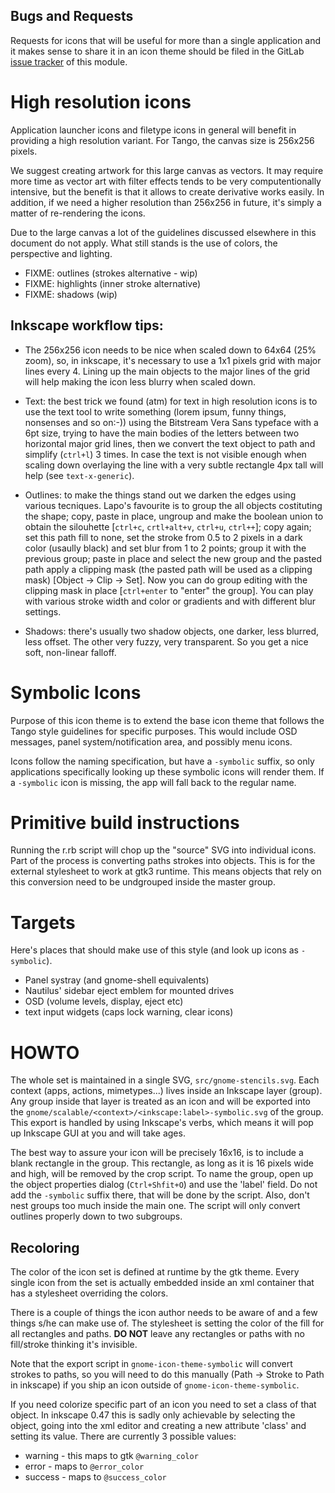 Bugs and Requests
-----------------

Requests for icons that will be useful for more than a single
application and it makes sense to share it in an icon theme should be
filed in the GitLab [issue tracker][1] of this module.


High resolution icons
=====================

Application launcher icons and filetype icons in general will benefit
in providing a high resolution variant. For Tango, the canvas size is
256x256 pixels.

We suggest creating artwork for this large canvas as vectors. It may
require more time as vector art with filter effects tends to be very
computentionally intensive, but the benefit is that it allows to
create derivative works easily. In addition, if we need a higher
resolution than 256x256 in future, it's simply a matter of
re-rendering the icons.

Due to the large canvas a lot of the guidelines discussed elsewhere in
this document do not apply. What still stands is the use of colors,
the perspective and lighting.

* FIXME: outlines (strokes alternative - wip)
* FIXME: highlights (inner stroke alternative)
* FIXME: shadows (wip)

Inkscape workflow tips:
-----------------------

* The 256x256 icon needs to be nice when scaled down to 64x64 (25%
  zoom), so, in inkscape, it's necessary to use a 1x1 pixels grid with
  major lines every 4. Lining up the main objects to the major lines
  of the grid will help making the icon less blurry when scaled down.

* Text: the best trick we found (atm) for text in high resolution
  icons is to use the text tool to write something (lorem ipsum, funny
  things, nonsenses and so on:-)) using the Bitstream Vera Sans
  typeface with a 6pt size, trying to have the main bodies of the
  letters between two horizontal major grid lines, then we convert the
  text object to path and simplify (`ctrl+l`) 3 times. In case the text
  is not visible enough when scaling down overlaying the line with a
  very subtle rectangle 4px tall will help (see `text-x-generic`).

* Outlines: to make the things stand out we darken the edges using
  various tecniques. Lapo's favourite is to group the all objects
  costituting the shape; copy, paste in place, ungroup and make the
  boolean union to obtain the silouhette [`ctrl+c`, `crtl+alt+v`, `ctrl+u`,
  `ctrl++`]; copy again; set this path fill to none, set the stroke from
  0.5 to 2 pixels in a dark color (usaully black) and set blur from 1
  to 2 points; group it with the previous group; paste in place and
  select the new group and the pasted path apply a clipping mask (the
  pasted path will be used as a clipping mask) [Object -> Clip ->
  Set]. Now you can do group editing with the clipping mask in place
  [`ctrl+enter` to "enter" the group]. You can play with various stroke
  width and color or gradients and with different blur settings.

* Shadows: there's usually two shadow objects, one darker, less
  blurred, less offset. The other very fuzzy, very transparent. So you
  get a nice soft, non-linear falloff.

Symbolic Icons
==============

Purpose of this icon theme is to extend the base icon theme that
follows the Tango style guidelines for specific purposes. This would
include OSD messages, panel system/notification area, and possibly
menu icons.

Icons follow the naming specification, but have a `-symbolic` suffix, so
only applications specifically looking up these symbolic icons will
render them. If a `-symbolic` icon is missing, the app will fall back to
the regular name.

Primitive build instructions
============================

Running the r.rb script will chop up the "source" SVG into individual
icons. Part of the process is converting paths strokes into
objects. This is for the external stylesheet to work at gtk3
runtime. This means objects that rely on this conversion need to be
undgrouped inside the master group.

Targets
=======

Here's places that should make use of this style (and look up icons as
`-symbolic`).

* Panel systray (and gnome-shell equivalents)
* Nautilus' sidebar eject emblem for mounted drives
* OSD (volume levels, display, eject etc)
* text input widgets (caps lock warning, clear icons)

HOWTO
=====

The whole set is maintained in a single SVG,
`src/gnome-stencils.svg`. Each context (apps, actions, mimetypes...)
lives inside an Inkscape layer (group).  Any group inside that layer
is treated as an icon and will be exported into the
`gnome/scalable/<context>/<inkscape:label>-symbolic.svg` of the
group. This export is handled by using Inkscape's verbs, which means
it will pop up Inkscape GUI at you and will take ages.

The best way to assure your icon will be precisely 16x16, is to
include a blank rectangle in the group. This rectangle, as long as it
is 16 pixels wide and high, will be removed by the crop script. To
name the group, open up the object properties dialog (`Ctrl+Shfit+O`)
and use the 'label' field. Do not add the `-symbolic` suffix there, that
will be done by the script. Also, don't nest groups too much inside
the main one. The script will only convert outlines properly down to
two subgroups.

Recoloring
----------

The color of the icon set is defined at runtime by the gtk
theme. Every single icon from the set is actually embedded inside an
xml container that has a stylesheet overriding the colors.

There is a couple of things the icon author needs to be aware of and a few
things s/he can make use of. The stylesheet is setting the color of the fill
for all rectangles and paths. **DO NOT** leave any rectangles or paths
with no fill/stroke thinking it's invisible.

Note that the export script in `gnome-icon-theme-symbolic` will convert
strokes to paths, so you will need to do this manually (Path -> Stroke
to Path in inkscape) if you ship an icon outside of
`gnome-icon-theme-symbolic`.

If you need colorize specific part of an icon you need to set a class
of that object. In inkscape 0.47 this is sadly only achievable by
selecting the object, going into the xml editor and creating a new
attribute 'class' and setting its value. There are currently 3
possible values:

- warning - this maps to gtk `@warning_color`
- error - maps to `@error_color`
- success - maps to `@success_color`

[1]: https://gitlab.gnome.org/GNOME/adwaita-icon-theme/issues